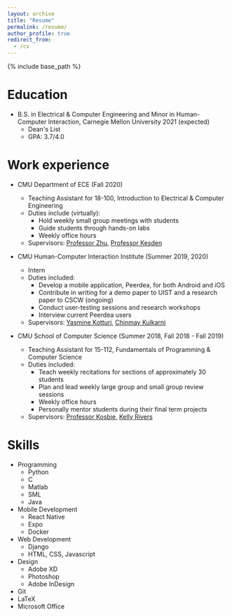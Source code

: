 ```yaml
---
layout: archive
title: "Resume"
permalink: /resume/
author_profile: true
redirect_from:
  - /cv
---
```


{% include base_path %}

Education
======
* B.S. in Electrical & Computer Engineering and Minor in Human-Computer Interaction, Carnegie Mellon University 2021 (expected)
  * Dean's List
  * GPA: 3.7/4.0 

Work experience
======
* CMU Department of ECE (Fall 2020)
  * Teaching Assistant for 18-100, Introduction to Electrical & Computer Engineering 
  * Duties include (virtually): 
    * Hold weekly small group meetings with students 
    * Guide students through hands-on labs 
    * Weekly office hours 
  * Supervisors: [Professor Zhu](https://users.ece.cmu.edu/~jzhu/), [Professor Kesden](https://www.andrew.cmu.edu/user/gkesden/)

* CMU Human-Computer Interaction Institute (Summer 2019, 2020)
  * Intern 
  * Duties included: 
    * Develop a mobile application, Peerdea, for both Android and iOS
    * Contribute in writing for a demo paper to UIST and a research paper to CSCW (ongoing)  
    * Conduct user-testing sessions and research workshops 
    * Interview current Peerdea users
  * Supervisors: [Yasmine Kotturi](https://ykotturi.github.io/), [Chinmay Kulkarni](http://www.cs.cmu.edu/~chinmayk/)

* CMU School of Computer Science (Summer 2018, Fall 2018 - Fall 2019)
  * Teaching Assistant for 15-112, Fundamentals of Programming & Computer Science 
  * Duties included: 
    * Teach weekly recitations for sections of approximately 30 students
    * Plan and lead weekly large group and small group review sessions 
    * Weekly office hours 
    * Personally mentor students during their final term projects 
  * Supervisors: [Professor Kosbie](https://www.kosbie.net/cmu/), [Kelly Rivers](http://www.krivers.net/)

  
Skills
======
* Programming
  * Python
  * C
  * Matlab 
  * SML
  * Java
* Mobile Development
  * React Native
  * Expo 
  * Docker 
* Web Development 
  * Django
  * HTML, CSS, Javascript 
* Design 
  * Adobe XD
  * Photoshop 
  * Adobe InDesign 
* Git
* LaTeX
* Microsoft Office 

  

